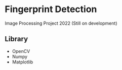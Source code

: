 # Fingerprint Detection

Image Processing Project 2022 (Still on development)

## Library

- OpenCV
- Numpy
- Matplotlib
